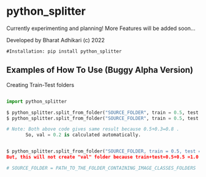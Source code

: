 # python_splitter

Currently experimenting and planning! More Features will be added soon...

Developed by Bharat Adhikari (c) 2022

```
#Installation: pip install python_splitter

```

## Examples of How To Use (Buggy Alpha Version)

Creating Train-Test folders

```python

import python_splitter

$ python_splitter.split_from_folder("SOURCE_FOLDER", train = 0.5, test = 0.3, val = 0.2)
$ python_splitter.split_from_folder("SOURCE_FOLDER", train = 0.5, test = 0.3)

# Note: Both above code gives same result because 0.5+0.3=0.8 . 
	   So, val = 0.2 is calculated automatically.


$ python_splitter.split_from_folder("SOURCE_FOLDER, train = 0.5, test = 0.5)
But, this will not create "val" folder because train+test=0.5+0.5 =1.0

# SOURCE_FOLDER = PATH_TO_THE_FOLDER_CONTAINING_IMAGE_CLASSES_FOLDERS

```
